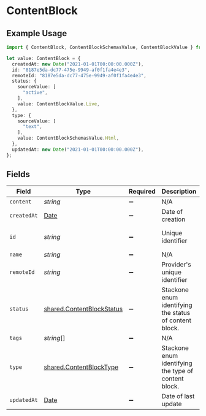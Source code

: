 # ContentBlock

## Example Usage

```typescript
import { ContentBlock, ContentBlockSchemasValue, ContentBlockValue } from "@stackone/stackone-client-ts/sdk/models/shared";

let value: ContentBlock = {
  createdAt: new Date("2021-01-01T00:00:00.000Z"),
  id: "8187e5da-dc77-475e-9949-af0f1fa4e4e3",
  remoteId: "8187e5da-dc77-475e-9949-af0f1fa4e4e3",
  status: {
    sourceValue: [
      "active",
    ],
    value: ContentBlockValue.Live,
  },
  type: {
    sourceValue: [
      "text",
    ],
    value: ContentBlockSchemasValue.Html,
  },
  updatedAt: new Date("2021-01-01T00:00:00.000Z"),
};
```

## Fields

| Field                                                                                         | Type                                                                                          | Required                                                                                      | Description                                                                                   | Example                                                                                       |
| --------------------------------------------------------------------------------------------- | --------------------------------------------------------------------------------------------- | --------------------------------------------------------------------------------------------- | --------------------------------------------------------------------------------------------- | --------------------------------------------------------------------------------------------- |
| `content`                                                                                     | *string*                                                                                      | :heavy_minus_sign:                                                                            | N/A                                                                                           |                                                                                               |
| `createdAt`                                                                                   | [Date](https://developer.mozilla.org/en-US/docs/Web/JavaScript/Reference/Global_Objects/Date) | :heavy_minus_sign:                                                                            | Date of creation                                                                              | 2021-01-01T00:00:00.000Z                                                                      |
| `id`                                                                                          | *string*                                                                                      | :heavy_minus_sign:                                                                            | Unique identifier                                                                             | 8187e5da-dc77-475e-9949-af0f1fa4e4e3                                                          |
| `name`                                                                                        | *string*                                                                                      | :heavy_minus_sign:                                                                            | N/A                                                                                           |                                                                                               |
| `remoteId`                                                                                    | *string*                                                                                      | :heavy_minus_sign:                                                                            | Provider's unique identifier                                                                  | 8187e5da-dc77-475e-9949-af0f1fa4e4e3                                                          |
| `status`                                                                                      | [shared.ContentBlockStatus](../../../sdk/models/shared/contentblockstatus.md)                 | :heavy_minus_sign:                                                                            | Stackone enum identifying the status of content block.                                        |                                                                                               |
| `tags`                                                                                        | *string*[]                                                                                    | :heavy_minus_sign:                                                                            | N/A                                                                                           |                                                                                               |
| `type`                                                                                        | [shared.ContentBlockType](../../../sdk/models/shared/contentblocktype.md)                     | :heavy_minus_sign:                                                                            | Stackone enum identifying the type of content block.                                          |                                                                                               |
| `updatedAt`                                                                                   | [Date](https://developer.mozilla.org/en-US/docs/Web/JavaScript/Reference/Global_Objects/Date) | :heavy_minus_sign:                                                                            | Date of last update                                                                           | 2021-01-01T00:00:00.000Z                                                                      |
